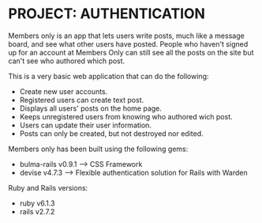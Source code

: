 # PROJECT: AUTHENTICATION

Members only is an app that lets users write posts, much like a message board, and see what other users have posted. People who haven't signed up for an account at Members Only can still see all the posts on the site but can't see who authored which post.

This is a very basic web application that can do the following:

- Create new user accounts.
- Registered users can create text post.
- Displays all users' posts on the home page.
- Keeps unregistered users from knowing who authored wich post.
- Users can update their user information.
- Posts can only be created, but not destroyed nor edited.

Members only has been built using the following gems:

- bulma-rails v0.9.1 --> CSS Framework
- devise v4.7.3 --> Flexible authentication solution for Rails with Warden

Ruby and Rails versions:

- ruby v6.1.3
- rails v2.7.2


